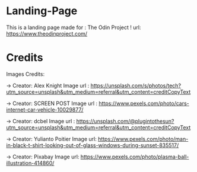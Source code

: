 # Landing-Page

This is a landing page made for : The Odin Project !
url: https://www.theodinproject.com/

 # Credits

 Images Credits:

 
 -> Creator: Alex Knight 
    Image url : https://unsplash.com/s/photos/tech?utm_source=unsplash&utm_medium=referral&utm_content=creditCopyText

  
  -> Creator: SCREEN POST
     Image url : https://www.pexels.com/photo/cars-internet-car-vehicle-10029877/


  -> Creator: dcbel
     Image url : https://unsplash.com/@plugintothesun?utm_source=unsplash&utm_medium=referral&utm_content=creditCopyText   


  -> Creator: Yulianto Poitier
     Image url: https://www.pexels.com/photo/man-in-black-t-shirt-looking-out-of-glass-windows-during-sunset-835517/ 

    
  -> Creator: Pixabay
     Image url: https://www.pexels.com/photo/plasma-ball-illustration-414860/



